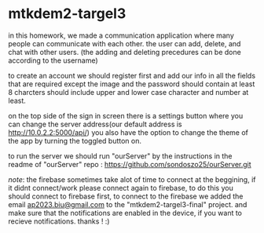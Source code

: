 # mtkdem2-targel3
in this homework, we made a communication application where many people can communicate with each other.
the user can add, delete, and chat with other users.
(the adding and deleting precedures can be done according to the username)

to create an account we should register first and add our info in all the fields that are required except the image 
and the password should contain at least 8 charcters should include upper and lower case character and number at least. 


on the top side of the sign in screen there is a settings button where you can change the server address(our default address is http://10.0.2.2:5000/api/)
you also have the option to change the theme of the app by turning the toggled button on.

to run the server we should run "ourServer" by the instructions in the readme of "ourServer"  repo : https://github.com/sondoszo25/ourServer.git



*note*: the firebase sometimes take alot of time to connect at the beggining, if it didnt connect/work please connect again to firebase, to do this
you should connect to firebase first, to connect to the firebase we added the email ap2023.biu@gmail.com to the "mtkdem2-targel3-final" project.
and make sure that the notifications are enabled in the device, if you want to recieve notifications.
thanks ! :)
